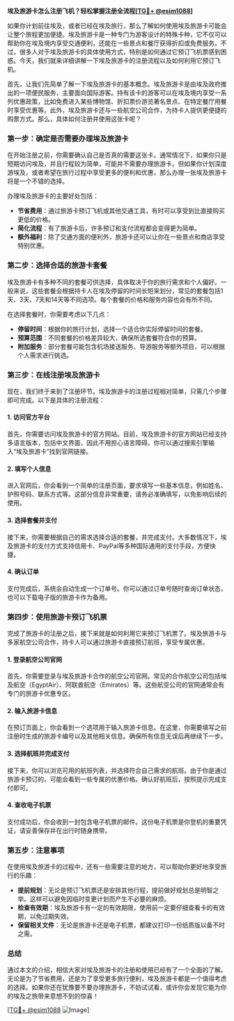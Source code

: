 **埃及旅游卡怎么注册飞机？轻松掌握注册全流程[[TG💪+ @esim1088](https://t.me/s/esim1088)]**

如果你计划前往埃及，或者已经在埃及旅行，那么了解如何使用埃及旅游卡可能会让整个旅程更加便捷。埃及旅游卡是一种专门为游客设计的特殊卡种，它不仅可以帮助你在埃及境内享受交通便利，还能在一些景点和餐厅获得折扣或免费服务。不过，很多人对于埃及旅游卡的具体使用方式，特别是如何通过它预订飞机票感到困惑。今天，我们就来详细讲解一下埃及旅游卡的注册流程以及如何利用它预订飞机。

首先，让我们先简单了解一下埃及旅游卡的基本概念。埃及旅游卡是由埃及政府推出的一项便民服务，主要面向国际游客。持有该卡的游客可以在埃及境内享受一系列优惠政策，比如免费进入某些博物馆、折扣票价游览著名景点、在特定餐厅用餐时享受优惠等。此外，埃及旅游卡还与一些航空公司合作，为持卡人提供更便捷的购票方式。那么，具体如何注册并使用这张卡呢？

### **第一步：确定是否需要办理埃及旅游卡**

在开始注册之前，你需要确认自己是否真的需要这张卡。通常情况下，如果你只是短期访问埃及，并且行程较为简单，可能并不需要办理旅游卡。但如果你计划深度游埃及，或者希望在旅行过程中享受更多的便利和优惠，那么办理一张埃及旅游卡将是一个不错的选择。

办理埃及旅游卡的主要好处包括：
- **节省费用**：通过旅游卡预订飞机或其他交通工具，有时可以享受到比直接购买更低的价格。
- **简化流程**：有了旅游卡后，许多预订和支付流程都会变得更为简单。
- **额外福利**：除了交通方面的便利外，旅游卡还可以让你在一些景点和商店享受特别优惠。

### **第二步：选择合适的旅游卡套餐**

埃及旅游卡有多种不同的套餐可供选择，具体取决于你的旅行需求和个人偏好。一般来说，这些套餐会根据持卡人在埃及停留的时间长短来划分，常见的套餐包括1天、3天、7天和14天等不同选项。每个套餐的价格和服务内容也会有所不同。

在选择套餐时，你需要考虑以下几点：
- **停留时间**：根据你的旅行计划，选择一个适合你实际停留时间的套餐。
- **预算范围**：不同套餐的价格差异较大，确保所选套餐符合你的预算。
- **附加服务**：部分套餐可能包含机场接送服务、导游服务等额外项目，可以根据个人需求进行挑选。

### **第三步：在线注册埃及旅游卡**

现在，我们终于来到了注册环节。埃及旅游卡的注册过程相对简单，只需几个步骤即可完成。以下是具体的注册流程：

#### **1. 访问官方平台**
首先，你需要访问埃及旅游卡的官方网站。目前，埃及旅游卡的官方网站已经支持多语言版本，包括中文界面，因此不用担心语言障碍。你可以通过搜索引擎输入“埃及旅游卡”找到官网链接。

#### **2. 填写个人信息**
进入官网后，你会看到一个简单的注册页面，要求填写一些基本信息，例如姓名、护照号码、联系方式等。这部分信息非常重要，请务必准确填写，以免影响后续的使用。

#### **3. 选择套餐并支付**
接下来，你需要根据自己的需求选择合适的套餐，并完成支付。大多数情况下，埃及旅游卡的支付方式支持信用卡、PayPal等多种国际通用的支付手段，方便快捷。

#### **4. 确认订单**
支付完成后，系统会自动生成一个订单号。你可以通过订单号随时查询订单状态，也可以下载电子版的旅游卡作为备用。

### **第四步：使用旅游卡预订飞机票**

完成了旅游卡的注册之后，接下来就是如何利用它来预订飞机票了。埃及旅游卡与多家航空公司合作，持卡人可以通过旅游卡直接预订航班，享受专属优惠。

#### **1. 登录航空公司官网**
首先，你需要登录与埃及旅游卡合作的航空公司官网。常见的合作航空公司包括埃及航空（EgyptAir）、阿联酋航空（Emirates）等。这些航空公司的官网通常会有专门的旅游卡优惠专区。

#### **2. 输入旅游卡信息**
在预订页面上，你会看到一个选项用于输入旅游卡信息。在这里，你需要填写之前注册时生成的旅游卡编号以及其他相关信息。确保所有信息无误后再继续下一步。

#### **3. 选择航班并完成支付**
接下来，你可以浏览可用的航班列表，并选择符合自己需求的航班。由于你是通过旅游卡预订的，可能会看到一些专属的优惠价格。确认好航班后，按照提示完成支付即可。

#### **4. 查收电子机票**
支付成功后，你会收到一封包含电子机票的邮件。这份电子机票是你登机的重要凭证，请妥善保存并在出行时随身携带。

### **第五步：注意事项**

在使用埃及旅游卡的过程中，还有一些需要注意的地方，可以帮助你更好地享受旅行的乐趣：

- **提前规划**：无论是预订飞机票还是安排其他行程，提前做好规划总是明智之举。这样可以避免因临时变更计划而产生不必要的麻烦。
- **检查有效期**：埃及旅游卡有一定的有效期限，使用前一定要仔细查看卡的有效期，以免过期失效。
- **保留相关文件**：无论是旅游卡还是电子机票，都建议打印一份纸质版以备不时之需。

### **总结**

通过本文的介绍，相信大家对埃及旅游卡的注册和使用已经有了一个全面的了解。无论是为了节省费用，还是为了享受更多旅行便利，埃及旅游卡都是一个值得考虑的选择。如果你还在犹豫要不要办理旅游卡，不妨试试看，或许你会发现它能为你的埃及之旅带来意想不到的惊喜！

[[TG💪+ @esim1088](https://t.me/s/esim1088) ![Image](https://i.postimg.cc/4NQfJmqS/Snipaste-2025-05-13-00-14-12.png)]